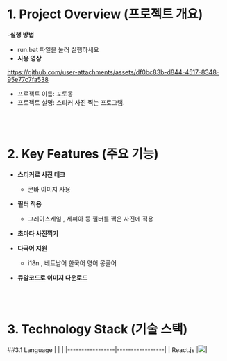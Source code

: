 # 1. Project Overview (프로젝트 개요)
-**실행 방법**
  - run.bat 파일을 눌러 실행하세요
- **사용 영상**

https://github.com/user-attachments/assets/df0bc83b-d844-4517-8348-95e77c7fa538
- 프로젝트 이름: 포토몽
- 프로젝트 설명: 스티커 사진 찍는 프로그램.

<br/>
<br/>

# 2. Key Features (주요 기능)
- **스티커로 사진 데코**
  - 콘바 이미지 사용
    
- **필터 적용**
  - 그레이스케일 , 세피아 등 필터를 찍은 사진에 적용

- **초마다 사진찍기**

- **다국어 지원**
    - i18n , 베트남어 한국어 영어 몽골어
      
- **큐알코드로 이미지 다운로드**

<br/>
<br/>

# 3. Technology Stack (기술 스택)
##3.1 Language
|  |  |
|-----------------|-----------------|
| React.js    |<img src="https://img.shields.io/badge/react.js-61DAFB?style=for-the-badge&logo=react&logoColor=white">| 


<br/>
<br/>



